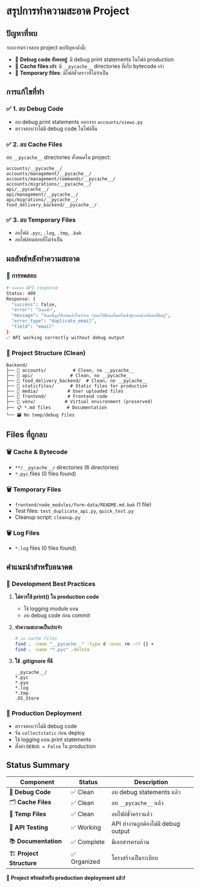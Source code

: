 # สรุปการทำความสะอาด Project

## ปัญหาที่พบ

จากการตรวจสอบ project พบปัญหาดังนี้:
- 🔴 **Debug code ยังคงอยู่**: มี debug print statements ในไฟล์ production
- 🔴 **Cache files เก่า**: มี `__pycache__` directories ที่เก็บ bytecode เก่า
- 🔴 **Temporary files**: มีไฟล์ชั่วคราวที่ไม่จำเป็น

## การแก้ไขที่ทำ

### ✅ **1. ลบ Debug Code**
- ลบ debug print statements ออกจาก `accounts/views.py`
- ตรวจสอบว่าไม่มี debug code ในไฟล์อื่น

### ✅ **2. ลบ Cache Files**
ลบ `__pycache__` directories ทั้งหมดใน project:
```
accounts/__pycache__/
accounts/management/__pycache__/
accounts/management/commands/__pycache__/
accounts/migrations/__pycache__/
api/__pycache__/
api/management/__pycache__/
api/migrations/__pycache__/
food_delivery_backend/__pycache__/
```

### ✅ **3. ลบ Temporary Files**
- ลบไฟล์ `.pyc`, `.log`, `.tmp`, `.bak`
- ลบไฟล์ทดสอบที่ไม่จำเป็น

## ผลลัพธ์หลังทำความสะอาด

### 🧪 **การทดสอบ**
```bash
# ทดสอบ API response
Status: 409
Response: {
  "success": false,
  "error": "อีเมลซ้ำ",
  "message": "อีเมลนี้ถูกใช้งานแล้วในระบบ กรุณาใช้อีเมลอื่นหรือเข้าสู่ระบบด้วยอีเมลที่มีอยู่",
  "error_type": "duplicate_email",
  "field": "email"
}
✅ API working correctly without debug output
```

### 📂 **Project Structure (Clean)**
```
Backend/
├── 📄 accounts/          # Clean, no __pycache__
├── 📄 api/              # Clean, no __pycache__  
├── 📄 food_delivery_backend/  # Clean, no __pycache__
├── 📄 staticfiles/      # Static files for production
├── 📄 media/           # User uploaded files
├── 📄 frontend/        # Frontend code
├── 📄 venv/           # Virtual environment (preserved)
├── 📋 *.md files      # Documentation
└── 🗃️ No temp/debug files
```

## Files ที่ถูกลบ

### 🗑️ **Cache & Bytecode**
- `**/__pycache__/` directories (6 directories)
- `*.pyc` files (0 files found)

### 🗑️ **Temporary Files**
- `frontend/node_modules/form-data/README.md.bak` (1 file)
- Test files: `test_duplicate_api.py`, `quick_test.py`
- Cleanup script: `cleanup.py`

### 🗑️ **Log Files**
- `*.log` files (0 files found)

## คำแนะนำสำหรับอนาคต

### 🔧 **Development Best Practices**
1. **ไม่ควรใช้ print() ใน production code**
   - ใช้ logging module แทน
   - ลบ debug code ก่อน commit

2. **ทำความสะอาดเป็นประจำ**
   ```bash
   # ลบ cache files
   find . -name "__pycache__" -type d -exec rm -rf {} +
   find . -name "*.pyc" -delete
   ```

3. **ใช้ .gitignore ที่ดี**
   ```gitignore
   __pycache__/
   *.pyc
   *.pyo
   *.log
   *.tmp
   .DS_Store
   ```

### 🚀 **Production Deployment**
- ตรวจสอบว่าไม่มี debug code
- รัน `collectstatic` ก่อน deploy
- ใช้ logging แทน print statements
- ตั้งค่า `DEBUG = False` ใน production

## Status Summary

| Component | Status | Description |
|-----------|--------|-------------|
| 🧹 **Debug Code** | ✅ Clean | ลบ debug statements แล้ว |
| 🗂️ **Cache Files** | ✅ Clean | ลบ `__pycache__` แล้ว |
| 📁 **Temp Files** | ✅ Clean | ลบไฟล์ชั่วคราวแล้ว |
| 🧪 **API Testing** | ✅ Working | API ทำงานถูกต้องไม่มี debug output |
| 📚 **Documentation** | ✅ Complete | มีเอกสารครบถ้วน |
| 🏗️ **Project Structure** | ✅ Organized | โครงสร้างเป็นระเบียบ |

**🎉 Project พร้อมสำหรับ production deployment แล้ว!** 